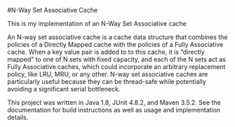 #N-Way Set Associative Cache

This is my implementation of an N-Way Set Associative cache

An N-way set associative cache is a cache data structure that combines the policies of a Directly Mapped cache with the policies of a Fully Associative cache. When a key value pair is added to to this cache, it is “directly mapped” to one of N sets with fixed capacity, and each of the N sets act as Fully Associative caches, which could incorporate an arbitrary replacement policy, like LRU, MRU, or any other. N-way set associative caches are particularly useful because they can be thread-safe while potentially avoiding a significant serial bottleneck.

This project was written in Java 1.8, JUnit 4.8.2, and Maven 3.5.2. See the documentation for build instructions as well as usage and implementation details.